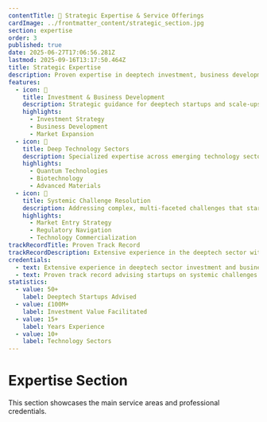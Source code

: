 ```yaml
---
contentTitle: 💼 Strategic Expertise & Service Offerings
cardImage: ../frontmatter_content/strategic_section.jpg
section: expertise
order: 3
published: true
date: 2025-06-27T17:06:56.281Z
lastmod: 2025-09-16T13:17:50.464Z
title: Strategic Expertise
description: Proven expertise in deeptech investment, business development, and innovation strategy. Specializing in helping startups and scale-ups navigate complex technology markets and systemic challenges.
features:
  - icon: 💼
    title: Investment & Business Development
    description: Strategic guidance for deeptech startups and scale-ups, from early-stage investment strategy to market expansion and partnership development.
    highlights:
      - Investment Strategy
      - Business Development
      - Market Expansion
  - icon: 🔬
    title: Deep Technology Sectors
    description: Specialized expertise across emerging technology sectors including quantum computing, biotechnology, advanced materials, and next-generation hardware solutions.
    highlights:
      - Quantum Technologies
      - Biotechnology
      - Advanced Materials
  - icon: 🎯
    title: Systemic Challenge Resolution
    description: Addressing complex, multi-faceted challenges that startups face when scaling innovative technologies in established markets.
    highlights:
      - Market Entry Strategy
      - Regulatory Navigation
      - Technology Commercialization
trackRecordTitle: Proven Track Record
trackRecordDescription: Extensive experience in the deeptech sector with a focus on investment strategy, business development, and helping innovative startups overcome systemic market challenges.
credentials:
  - text: Extensive experience in deeptech sector investment and business development
  - text: Proven track record advising startups on systemic challenges and market entry
statistics:
  - value: 50+
    label: Deeptech Startups Advised
  - value: £100M+
    label: Investment Value Facilitated
  - value: 15+
    label: Years Experience
  - value: 10+
    label: Technology Sectors
---
```


# Expertise Section

This section showcases the main service areas and professional credentials.
